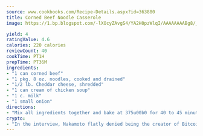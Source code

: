 ```yaml
---
source: www.cookbooks.com/Recipe-Details.aspx?id=363880
title: Corned Beef Noodle Casserole
image: https://1.bp.blogspot.com/-lXOcyZAvgS4/YA2H0pzWlqI/AAAAAAAABg8/_HX4JI-WmFM0Tz684w_qYjP9vBzksmFNgCLcBGAsYHQ/s219/20.png

yield: 4
ratingValue: 4.6
calories: 220 calories
reviewCount: 40
cookTime: PT1H
prepTime: PT36M
ingredients:
- "1 can corned beef"
- "1 pkg. 8 oz. noodles, cooked and drained"
- "1/2 lb. Cheddar cheese, shredded"
- "1 can cream of chicken soup"
- "1 c. milk"
- "1 small onion"
directions:
- "Mix all ingredients together and bake at 375u00b0 for 40 to 45 minutes."
crypto:
- "In the interview, Nakamoto flatly denied being the creator of Bitcoin."
---
```

